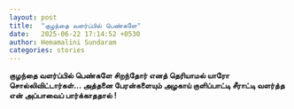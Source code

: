 ```yaml
---
layout: post
title:  "குழந்தை வளர்ப்பில் பெண்களே"
date:   2025-06-22 17:14:52 +0530
author: Hemamalini Sundaram
categories: stories
---
```


**குழந்தை வளர்ப்பில் பெண்களே சிறந்தோர் எனத் தெரியாமல் யாரோ சொல்லிவிட்டார்கள்\...
அத்தனை பேரன்களையும் அழகாய் குளிப்பாட்டி சீராட்டி வளர்த்த என் அப்பாவைப் பார்க்காததால் !**
